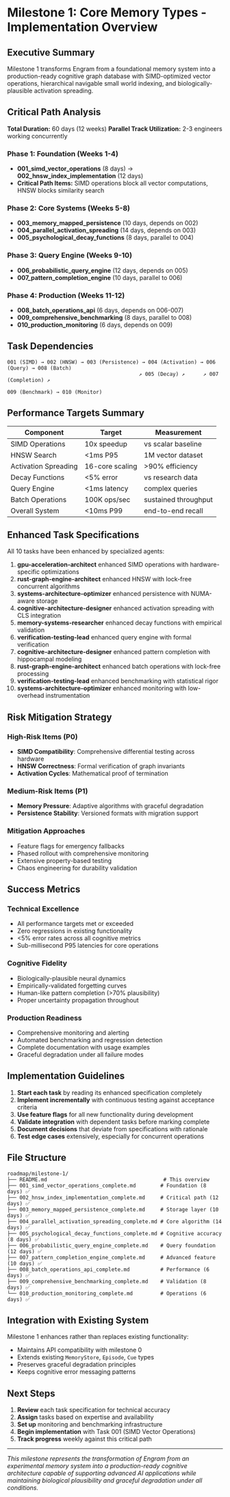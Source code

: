 # Milestone 1: Core Memory Types - Implementation Overview

## Executive Summary

Milestone 1 transforms Engram from a foundational memory system into a production-ready cognitive graph database with SIMD-optimized vector operations, hierarchical navigable small world indexing, and biologically-plausible activation spreading.

## Critical Path Analysis

**Total Duration:** 60 days (12 weeks)
**Parallel Track Utilization:** 2-3 engineers working concurrently

### Phase 1: Foundation (Weeks 1-4)
- **001_simd_vector_operations** (8 days) → **002_hnsw_index_implementation** (12 days)
- **Critical Path Items:** SIMD operations block all vector computations, HNSW blocks similarity search

### Phase 2: Core Systems (Weeks 5-8) 
- **003_memory_mapped_persistence** (10 days, depends on 002)
- **004_parallel_activation_spreading** (14 days, depends on 003)
- **005_psychological_decay_functions** (8 days, parallel to 004)

### Phase 3: Query Engine (Weeks 9-10)
- **006_probabilistic_query_engine** (12 days, depends on 005)
- **007_pattern_completion_engine** (10 days, parallel to 006)

### Phase 4: Production (Weeks 11-12)
- **008_batch_operations_api** (6 days, depends on 006-007)
- **009_comprehensive_benchmarking** (8 days, parallel to 008)
- **010_production_monitoring** (6 days, depends on 009)

## Task Dependencies

```
001 (SIMD) → 002 (HNSW) → 003 (Persistence) → 004 (Activation) → 006 (Query) → 008 (Batch)
                                           ↗ 005 (Decay) ↗      ↗ 007 (Completion) ↗
                                                                                  009 (Benchmark) → 010 (Monitor)
```

## Performance Targets Summary

| Component | Target | Measurement |
|-----------|--------|-------------|
| SIMD Operations | 10x speedup | vs scalar baseline |
| HNSW Search | <1ms P95 | 1M vector dataset |
| Activation Spreading | 16-core scaling | >90% efficiency |
| Decay Functions | <5% error | vs research data |
| Query Engine | <1ms latency | complex queries |
| Batch Operations | 100K ops/sec | sustained throughput |
| Overall System | <10ms P99 | end-to-end recall |

## Enhanced Task Specifications

All 10 tasks have been enhanced by specialized agents:

1. **gpu-acceleration-architect** enhanced SIMD operations with hardware-specific optimizations
2. **rust-graph-engine-architect** enhanced HNSW with lock-free concurrent algorithms  
3. **systems-architecture-optimizer** enhanced persistence with NUMA-aware storage
4. **cognitive-architecture-designer** enhanced activation spreading with CLS integration
5. **memory-systems-researcher** enhanced decay functions with empirical validation
6. **verification-testing-lead** enhanced query engine with formal verification
7. **cognitive-architecture-designer** enhanced pattern completion with hippocampal modeling
8. **rust-graph-engine-architect** enhanced batch operations with lock-free processing
9. **verification-testing-lead** enhanced benchmarking with statistical rigor
10. **systems-architecture-optimizer** enhanced monitoring with low-overhead instrumentation

## Risk Mitigation Strategy

### High-Risk Items (P0)
- **SIMD Compatibility**: Comprehensive differential testing across hardware
- **HNSW Correctness**: Formal verification of graph invariants
- **Activation Cycles**: Mathematical proof of termination

### Medium-Risk Items (P1)  
- **Memory Pressure**: Adaptive algorithms with graceful degradation
- **Persistence Stability**: Versioned formats with migration support

### Mitigation Approaches
- Feature flags for emergency fallbacks
- Phased rollout with comprehensive monitoring
- Extensive property-based testing
- Chaos engineering for durability validation

## Success Metrics

### Technical Excellence
- All performance targets met or exceeded
- Zero regressions in existing functionality
- <5% error rates across all cognitive metrics
- Sub-millisecond P95 latencies for core operations

### Cognitive Fidelity
- Biologically-plausible neural dynamics
- Empirically-validated forgetting curves  
- Human-like pattern completion (>70% plausibility)
- Proper uncertainty propagation throughout

### Production Readiness
- Comprehensive monitoring and alerting
- Automated benchmarking and regression detection
- Complete documentation with usage examples
- Graceful degradation under all failure modes

## Implementation Guidelines

1. **Start each task** by reading its enhanced specification completely
2. **Implement incrementally** with continuous testing against acceptance criteria
3. **Use feature flags** for all new functionality during development
4. **Validate integration** with dependent tasks before marking complete
5. **Document decisions** that deviate from specifications with rationale
6. **Test edge cases** extensively, especially for concurrent operations

## File Structure

```
roadmap/milestone-1/
├── README.md                                      # This overview
├── 001_simd_vector_operations_complete.md        # Foundation (8 days) ✅
├── 002_hnsw_index_implementation_complete.md     # Critical path (12 days) ✅
├── 003_memory_mapped_persistence_complete.md     # Storage layer (10 days) ✅
├── 004_parallel_activation_spreading_complete.md # Core algorithm (14 days) ✅
├── 005_psychological_decay_functions_complete.md # Cognitive accuracy (8 days) ✅
├── 006_probabilistic_query_engine_complete.md    # Query foundation (12 days) ✅
├── 007_pattern_completion_engine_complete.md     # Advanced feature (10 days) ✅
├── 008_batch_operations_api_complete.md          # Performance (6 days) ✅
├── 009_comprehensive_benchmarking_complete.md    # Validation (8 days) ✅
└── 010_production_monitoring_complete.md         # Operations (6 days) ✅
```

## Integration with Existing System

Milestone 1 enhances rather than replaces existing functionality:
- Maintains API compatibility with milestone 0
- Extends existing `MemoryStore`, `Episode`, `Cue` types
- Preserves graceful degradation principles
- Keeps cognitive error messaging patterns

## Next Steps

1. **Review** each task specification for technical accuracy
2. **Assign** tasks based on expertise and availability  
3. **Set up** monitoring and benchmarking infrastructure
4. **Begin implementation** with Task 001 (SIMD Vector Operations)
5. **Track progress** weekly against this critical path

---

*This milestone represents the transformation of Engram from an experimental memory system into a production-ready cognitive architecture capable of supporting advanced AI applications while maintaining biological plausibility and graceful degradation under all conditions.*
